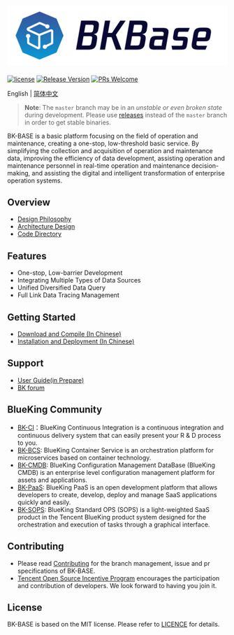 ![](docs/resource/img/logo-en.png)
---
[![license](https://img.shields.io/badge/license-mit-brightgreen.svg?style=flat)](https://github.com/Tencent/bk-base/blob/master/LICENSE.txt)
[![Release Version](https://img.shields.io/badge/release-3.2.19-brightgreen.svg)](https://github.com/Tencent/bk-base/releases)
[![PRs Welcome](https://img.shields.io/badge/PRs-welcome-brightgreen.svg)](https://github.com/Tencent/bk-base/pulls)


English | [简体中文](README.md)

> **Note**: The `master` branch may be in an *unstable or even broken state* during development.
Please use [releases](https://github.com/tencent/bk-base/releases) instead of the `master` branch in order to get stable binaries.

BK-BASE is a basic platform focusing on the field of operation and maintenance, creating a one-stop, low-threshold basic service. By simplifying the collection and acquisition of operation and maintenance data, improving the efficiency of data development, assisting operation and maintenance personnel in real-time operation and maintenance decision-making, and assisting the digital and intelligent transformation of enterprise operation systems.

## Overview
* [Design Philosophy](docs/overview/design_en.md)
* [Architecture Design](docs/overview/architecture_en.md)
* [Code Directory](docs/overview/code_framework_en.md)


## Features
* One-stop, Low-barrier Development
* Integrating Multiple Types of Data Sources
* Unified Diversified Data Query
* Full Link Data Tracing Management

## Getting Started
* [Download and Compile (In Chinese)](docs/install/source_compile.md)
* [Installation and Deployment (In Chinese)](docs/install/installation.md)


## Support
- [User Guide(in Prepare)](https://bk.tencent.com/docs)
- [BK forum](https://bk.tencent.com/s-mart/community)

## BlueKing Community

- [BK-CI](https://github.com/Tencent/bk-ci)：BlueKing Continuous Integration is a continuous integration and continuous delivery system that can easily present your R & D process to you.
- [BK-BCS](https://github.com/Tencent/bk-bcs): BlueKing Container Service is an orchestration platform for microservices based on container technology.
- [BK-CMDB](https://github.com/Tencent/bk-cmdb): BlueKing Configuration Management DataBase (BlueKing CMDB) is an enterprise level configuration management platform for assets and applications.
- [BK-PaaS](https://github.com/Tencent/bk-PaaS): BlueKing PaaS is an open development platform that allows developers to create, develop, deploy and manage SaaS applications quickly and easily.
- [BK-SOPS](https://github.com/Tencent/bk-sops): BlueKing Standard OPS (SOPS) is a light-weighted SaaS product in the Tencent BlueKing product system designed for the orchestration and execution of tasks through a graphical interface.

## Contributing

- Please read [Contributing](docs/overview/CONTRIBUTING_EN.md) for the branch management, issue and pr specifications of BK-BASE.
- [Tencent Open Source Incentive Program](https://opensource.tencent.com/en/contribution) encourages the participation and contribution of developers. We look forward to having you join it.

## License
BK-BASE is based on the MIT license. Please refer to [LICENCE](LICENSE.txt) for details.
